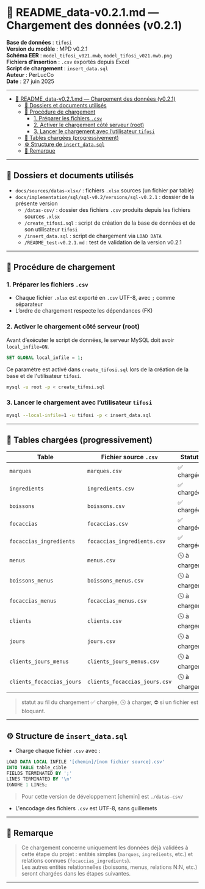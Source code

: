 # 🧪 README_data-v0.2.1.md — Chargement des données (v0.2.1)

**Base de données** : `tifosi`  
**Version du modèle** : MPD v0.2.1  
**Schéma EER** : `model_tifosi_v021.mwb`, `model_tifosi_v021.mwb.png`  
**Fichiers d’insertion** : `.csv` exportés depuis Excel  
**Script de chargement** : `insert_data.sql`  
**Auteur** : PerLucCo  
**Date** : 27 juin 2025

---

- [🧪 README\_data-v0.2.1.md — Chargement des données (v0.2.1)](#-readme_data-v021md--chargement-des-données-v021)
  - [📂 Dossiers et documents utilisés](#-dossiers-et-documents-utilisés)
  - [🔁 Procédure de chargement](#-procédure-de-chargement)
    - [1. Préparer les fichiers `.csv`](#1-préparer-les-fichiers-csv)
    - [2. Activer le chargement côté serveur (root)](#2-activer-le-chargement-côté-serveur-root)
    - [3. Lancer le chargement avec l’utilisateur `tifosi`](#3-lancer-le-chargement-avec-lutilisateur-tifosi)
  - [🧩 Tables chargées (progressivement)](#-tables-chargées-progressivement)
  - [⚙️ Structure de `insert_data.sql`](#️-structure-de-insert_datasql)
  - [📎 Remarque](#-remarque)

---

## 📂 Dossiers et documents utilisés

- `docs/sources/datas-xlsx/` : fichiers `.xlsx` sources (un fichier par table)
- `docs/implementation/sql/sql-v0.2/versions/sql-v0.2.1` : dossier de la présente version
  - `/datas-csv/` : dossier des fichiers `.csv` produits depuis les fichiers sources `.xlsx`
  - `/create_tifosi.sql` : script de création de la base de données et de son utilisateur `tifosi`
  - `/insert_data.sql` : script de chargement via `LOAD DATA`
  - `/README_test-v0.2.1.md` : test de validation de la version v0.2.1

---

## 🔁 Procédure de chargement

### 1. Préparer les fichiers `.csv`

- Chaque fichier `.xlsx` est exporté en `.csv` UTF-8, avec `;` comme séparateur
- L’ordre de chargement respecte les dépendances (FK)

### 2. Activer le chargement côté serveur (root)

Avant d’exécuter le script de données, le serveur MySQL doit avoir `local_infile=ON`.  

```sql
SET GLOBAL local_infile = 1;
```

Ce paramètre est activé dans `create_tifosi.sql` lors de la création de la base et de l'utilisateur `tifosi`.

```bash
mysql -u root -p < create_tifosi.sql
```

### 3. Lancer le chargement avec l’utilisateur `tifosi`

```bash
mysql --local-infile=1 -u tifosi -p < insert_data.sql
```

---

## 🧩 Tables chargées (progressivement)

| Table                        | Fichier source `.csv`            | Statut               |
|------------------------------|----------------------------------|----------------------|
| `marques`                    | `marques.csv`                    | ✅ chargée           |
| `ingredients`                | `ingredients.csv`                | ✅ chargée           |
| `boissons`                   | `boissons.csv`                   | ✅ chargée           |
| `focaccias`                  | `focaccias.csv`                  | ✅ chargée           |
| `focaccias_ingredients`      | `focaccias_ingredients.csv`      | ✅ chargée           |
| `menus`                      | `menus.csv`                      | 🕓 à charger         |
| `boissons_menus`             | `boissons_menus.csv`             | 🕓 à charger         |
| `focaccias_menus`            | `focaccias_menus.csv`            | 🕓 à charger         |
| `clients`                    | `clients.csv`                    | 🕓 à charger         |
| `jours`                      | `jours.csv`                      | 🕓 à charger         |
| `clients_jours_menus`        | `clients_jours_menus.csv`        | 🕓 à charger         |
| `clients_focaccias_jours`    | `clients_focaccias_jours.csv`    | 🕓 à charger         |

> statut au fil du chargement ✅ chargée, 🕓 à charger, ⛔️ si un fichier est bloquant.

---

## ⚙️ Structure de `insert_data.sql`

- Charge chaque fichier `.csv` avec :

```sql
LOAD DATA LOCAL INFILE '[chemin]/[nom fichier source].csv'
INTO TABLE table_cible
FIELDS TERMINATED BY ';'
LINES TERMINATED BY '\n'
IGNORE 1 LINES;
```

>Pour cette version de développement [chemin] est `./datas-csv/`

- L'encodage des fichiers `.csv` est UTF-8, sans guillemets

---

## 📎 Remarque

> Ce chargement concerne uniquement les données déjà validées à cette étape du projet : entités simples (`marques`, `ingredients`, etc.) et relations connues (`focaccias_ingredients`).  
> Les autres entités relationnelles (boissons, menus, relations N:N, etc.) seront chargées dans les étapes suivantes.

---
